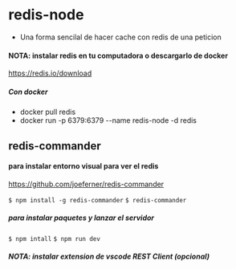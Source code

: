 # redis-node

- Una forma sencilal de hacer cache con redis de una peticion

#### NOTA: instalar redis en tu computadora o descargarlo de docker
https://redis.io/download

##### Con docker
 - docker pull redis
 -  docker run -p 6379:6379 --name redis-node -d redis

## redis-commander
#### para instalar entorno visual para ver el redis

https://github.com/joeferner/redis-commander

`$ npm install -g redis-commander`
`$ redis-commander`

##### para instalar paquetes y lanzar el servidor 
`$ npm intall`
`$ npm run dev`

##### NOTA: instalar extension de vscode REST Client (opcional)